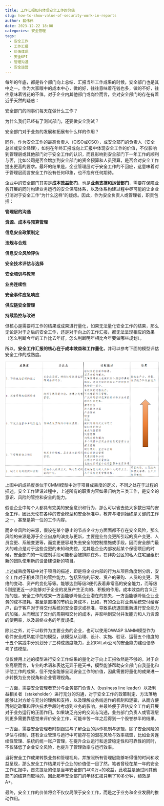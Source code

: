 ```yaml
---
title: 工作汇报如何体现安全工作的价值
slug: how-to-show-value-of-security-work-in-reports
author: 裴伟伟
date: 2023-12-22 18:00
categories: 安全管理
tags:
  - 安全工作
  - 工作汇报
  - 价值体现
  - 安全KPI
  - 管理沟通
  - 安全运营
---
```


每年的年底，都是各个部门向上总结、汇报当年工作成果的时候，安全部门也是其中之一。作为大家眼中的成本中心，做的好，往往意味着花钱也多，做的不好，往往意味着钱花的不值。对于企业内其他部门或岗位而言，会对安全部门的存在有着近乎天然的疑惑：

安全部门的同事们每天在做什么工作？

为什么我们已经有了测试部门，还要做安全测试？

安全部门对于业务的发展和拓展有什么样的作用？

同样，作为安全工作的最高负责人（CISO或CSO），或安全部门的负责人（安全总监或安全经理），如何在年终汇报或向上汇报中体现安全工作的价值，不仅影响到管理层或其他部门对于安全工作的认识，而且影响到安全部门下一年工作的顺利与否，比如公司是否会增加到安全部门的资金预算和人员预算，是否会对安全工作提出更高的要求。最坏的结果是，企业管理层对于安全工作的不回应，这意味着对于管理层而言安全工作没有任何印象，也不抱有任何期待。

企业中的安全部门其实是**成本效益部门**，也是**业务支撑和运营部门**，需要在保障业务开展的同时构建业务运行的安全保障体系，以及体系构建过程中尽可能的让企业打消对于安全工作“为什么这样”的疑虑。因此，作为安全负责人或管理者，职责包括：

**管理层的沟通**

**资源、成本与预算管理**

**信息安全政策制定**

**法规与合规**

**信息安全风险评估**

**安全技术评估与选择**

**安全培训与教育**

**业务连续性**

**安全事件应急响应**

**供应链安全管理**

**持续监控与改进**

但核心是需要将工作的结果或成果进行量化，如果无法量化安全工作的结果，那么无论是对于之后的安全工作，还是对于向上的工作汇报，都无法呈现相应的效果（怎么判断今年的工作比去年好，怎么判断明年相比今年要做哪些规划）。

所以，**安全工作汇报的核心在于成本效益和工作量化**，并可以参考下面的模型评估安全工作的成熟度。

![](./how-to-show-value-of-security-work-in-reports/assets/17617400204680.037226138571897605.png)

上图中的成熟度类似于CMMI模型中对于项目成熟度的定义，不同之处在于过程的描述。安全工作建设过程中，上述所有的职责内容如果归纳为三类工作，是安全的意识、风险的管控和安全的能力。

假设企业中每个人都具有完美的安全意识和行为，那么可以省去绝大多数日常的安全工作，因此无论在各种的安全模型和安全标准中，教育与培训始终是关键的工作之一，甚至是第一位的工作内容。

而企业风险的来源，假设在某个静止的节点企业方方面面都不存在安全风险，那么风险的来源是源于企业自身的演变与更新，主要是业务变更所引起的资产变更、人员变更、系统变更等，而变更便容易失去安全的控制措施或手段，因而安全部门最大的难点是对于这些变更的未知和失控，尤其是企业内部发起某个保密项目的时候，安全部门的一切控制手段可能都会被排除在外，在非办公区的私人住宅里组织新的团队使用新的设备建设新的项目。

上述成熟度等级中对于项目的描述，即是将企业内部的行为从项目角度划分后，安全工作对于相关项目的管控能力，包括系统的研发、资产的采购、人员的变更、网络的变动、资产的变化等等。能够达到等级3便代表着非常高的安全能力，而等级5则是更近一步能够对于企业的发展产生正向的、积极的作用。成本效益的含义正指的是，安全工作的成果一方面能够降低企业潜在的损失，一方面能够降低企业业务的成本损耗，甚至是直接的节约业务成本，比如，有的企业将业务系统交付给客户，由于客户对于待交付系统的安全要求或标准，导致系统退回重新进行安全能力的加强，从而增加了交付的周期和交付的成本，并影响到交付并发能力和人力资源的使用率，以及最终业务的年度规模。

除此之外，对于以软件为主要业务的企业，也可以使用OWASP SAMM模型作为软件安全成熟度评估的模型，该模型从治理、设计、实施、验证、运营五个维度的十五个实践中分别划分了三种成熟度能力，比如GitLab公司的安全能力建设便参考了该模型。

仅仅使用上述的模型进行安全工作结果的量化对于向上汇报依然是不够的，对于企业高层而言，专业的术语和表达无异于是天书，模型能够帮助安全部门自我量化和评估工作的成果，但不完全能够呈现安全工作的价值，因此需要将量化的成果进一步转换为业务视角和企业管理视角。

一方面，需要安全管理者充分与业务部门负责人（business line leader）以及利益相关者（stakeholder）进行充分的沟通，对于安全工作的政策制定、方法落地能够让对方给与充分的理解和支持，以及理解业务线运作的机制和逻辑，从而方便再制定政策和评估技术手段时考虑到业务的影响，并最终便于评估安全工作的开展对于业务运行的正面作用。如果缺乏充分的交流与沟通，业务部门负责人或管理层则更多需要靠感觉来评价安全工作，可能辛苦一年之后得到一个毁誉参半的结果。

一方面，需要安全管理者时刻跟进与了解企业的运作机制与逻辑，除了安全风险的评估与控制，还有企业管理与运行中可能存在的潜在风险与效率瓶颈，比如业务连续性管理、系统的统一账户管理，在提升企业运行和运营稳定性和可靠性的同时，不仅降低了企业安全风险，也提升了管理效率与运行效率。

当将安全工作成果转换业务和管理视角，并按照所有管理层能够听得懂的时间和收益呈现，那么安全工作结果对于企业的价值便一目了然。笔者曾经在某一年的安全工作汇报中，首先提及的便是当年安全部门400万+的收益，此收益是通过同其他部门的结算而取得的，因此那年安全部门的年终汇报只用了10多分钟，绩效是A+。

最终，安全工作的价值将会不仅仅局限于安全工作，而是之于业务和企业发展的推动作用。
